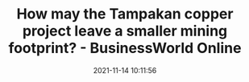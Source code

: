 ---
"title": "How may the Tampakan copper project leave a smaller mining footprint? - BusinessWorld Online"
"date": "2021-11-14 10:11:56"
"feed_name": "GOOGLENEWSMINING"
"feed_website": "https://news.google.com/search?q=mining%2Bincident&hl=en-US&gl=US&ceid=US:en"
"feed_rss": "https://news.google.com/rss/search?q=mining%2Bincident&hl=en-US&gl=US&ceid=US:en"
"link": "https://www.bworldonline.com/how-may-the-tampakan-copper-project-leave-a-smaller-mining-footprint/"
"source": "{'href': 'https://www.bworldonline.com', 'title': 'BusinessWorld Online'}"
"file": "_posts/2021-1-1-0fb89749764c21eee6d2d4cf21ad1114309761f9.md"
"accident": "0"
"drilling": "0"
"dead": "0"
"injured": "0"
"arrested": "0"
"place": "unknown place"
"where": "unknown site"
"causes": "unknown"
"place_uri": "unknown place"
---